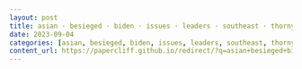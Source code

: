 ```yaml
---
layout: post
title: asian · besieged · biden · issues · leaders · southeast · thorny
date: 2023-09-04
categories: [asian, besieged, biden, issues, leaders, southeast, thorny]
content_url: https://papercliff.github.io/redirect/?q=asian+besieged+biden+issues+leaders+southeast+thorny&tbs=cdr:1,cd_min:9/3/2023,cd_max:9/5/2023
---
```

